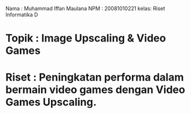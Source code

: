 Nama : Muhammad Iffan Maulana
NPM  : 20081010221
kelas: Riset Informatika D

# Topik : Image Upscaling & Video Games

# Riset : Peningkatan performa dalam bermain video games dengan Video Games Upscaling.
